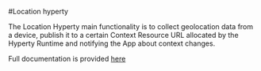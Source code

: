 #Location hyperty

The Location Hyperty main functionality is to collect geolocation data from a device, publish it to a certain Context Resource URL allocated by the Hyperty Runtime and notifying the App about context changes.

Full documentation is provided [here](../../docs/location)
